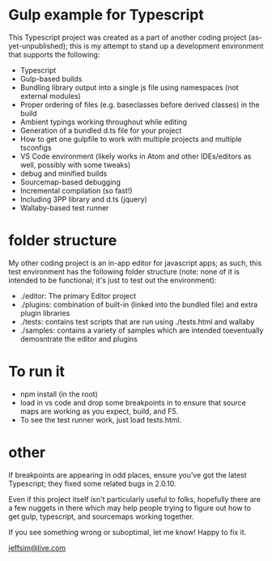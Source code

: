 # Gulp example for Typescript

This Typescript project was created as a part of another coding project (as-yet-unpublished); this is my attempt to stand up a development environment that supports the following:

* Typescript
* Gulp-based builds
* Bundling library output into a single js file using namespaces (not external modules)
* Proper ordering of files (e.g. baseclasses before derived classes) in the build
* Ambient typings working throughout while editing
* Generation of a bundled d.ts file for your project
* How to get one gulpfile to work with multiple projects and multiple tsconfigs
* VS Code environment (likely works in Atom and other IDEs/editors as well, possibly with some tweaks)
* debug and minified builds
* Sourcemap-based debugging
* Incremental compilation (so fast!)
* Including 3PP library and d.ts (jquery)
* Wallaby-based test runner

# folder structure
My other coding project is an in-app editor for javascript apps; as such, this test environment has the following folder structure (note: none of it is intended to be functional; it's just to test out the environment):

* ./editor: The primary Editor project 
* ./plugins: combination of built-in (linked into the bundled file) and extra plugin libraries
* ./tests: contains test scripts that are run using ./tests.html and wallaby
* ./samples: contains a variety of samples which are intended toeventually demosntrate the editor and plugins

# To run it
* npm install (in the root)
* load  in vs code and drop some breakpoints in to ensure that source maps are working as you expect, build, and F5.  
* To see the test runner work, just load tests.html.

# other
If breakpoints are appearing in odd places, ensure you've got the latest Typescript; they fixed some related bugs in 2.0.10.

Even if this project itself isn't particularly useful to folks, hopefully there are a few nuggets in there which may help people trying to figure out how to get gulp, typescript, and sourcemaps working together.

If you see something wrong or suboptimal, let me know! Happy to fix it.

jeffsim@live.com
